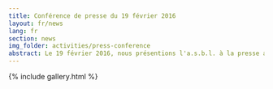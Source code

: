 ```yaml
---
title: Conférence de presse du 19 février 2016
layout: fr/news
lang: fr
section: news
img_folder: activities/press-conference
abstract: Le 19 février 2016, nous présentions l'a.s.b.l. à la presse ainsi qu'à de nombreuses personnalités locales.
---
```


{% include gallery.html %}